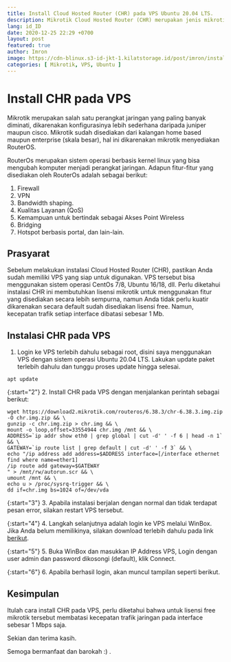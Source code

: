 ```yaml
---
title: Install Cloud Hosted Router (CHR) pada VPS Ubuntu 20.04 LTS. 
description: Mikrotik Cloud Hosted Router (CHR) merupakan jenis mikrotik yang diinstall di VPS. Biasanya mikrotik CHR digunakan untuk pembuatan IP Public , Server VPN (Tunnel), Proxy Server, DNS dan sebagainya. 
lang: id_ID
date: 2020-12-25 22:29 +0700
layout: post
featured: true
author: Imron
image: https://cdn-blinux.s3-id-jkt-1.kilatstorage.id/post/imron/install-chr-pada-vps-ubuntu-20-04.png
categories: [ Mikrotik, VPS, Ubuntu ]
---
```



# Install CHR pada VPS

Mikrotik merupakan salah satu perangkat jaringan yang paling banyak diminati, dikarenakan konfigurasinya lebih sederhana daripada juniper maupun cisco. 
Mikrotik sudah disediakan dari kalangan home based maupun enterprise (skala besar), hal ini dikarenakan mikrotik menyediakan RouterOS. 

RouterOs merupakan sistem operasi berbasis kernel linux yang bisa mengubah komputer menjadi perangkat jaringan. Adapun fitur-fitur yang disediakan oleh RouterOs adalah sebagai berikut:

1. Firewall
2. VPN
3. Bandwidth shaping.
4. Kualitas Layanan (QoS)
5. Kemampuan untuk bertindak sebagai Akses Point Wireless
6. Bridging
7. Hotspot berbasis portal, dan lain-lain. 

## Prasyarat

 Sebelum melakukan instalasi Cloud Hosted Router (CHR), pastikan Anda sudah memiliki VPS yang siap untuk digunakan. VPS tersebut bisa menggunakan sistem operasi CentOs 7/8, Ubuntu 16/18, dll. 
 Perlu diketahui instalasi CHR ini membutuhkan lisensi mikrotik untuk menggunakan fitur yang disediakan secara lebih sempurna, namun Anda tidak perlu kuatir dikarenakan secara default sudah disediakan lisensi free. Namun, kecepatan trafik setiap interface dibatasi sebesar 1 Mb. 

## Instalasi CHR pada VPS 

1. Login ke VPS terlebih dahulu sebagai root, disini saya menggunakan VPS dengan sistem operasi Ubuntu 20.04 LTS. 
Lakukan update paket terlebih dahulu dan tunggu proses update hingga selesai. 

```
apt update
```

{:start="2"}
2. Install CHR pada VPS dengan menjalankan perintah sebagai berikut: 

```
wget https://download2.mikrotik.com/routeros/6.38.3/chr-6.38.3.img.zip -O chr.img.zip && \
gunzip -c chr.img.zip > chr.img && \
mount -o loop,offset=33554944 chr.img /mnt && \
ADDRESS=`ip addr show eth0 | grep global | cut -d' ' -f 6 | head -n 1` && \
GATEWAY=`ip route list | grep default | cut -d' ' -f 3` && \
echo "/ip address add address=$ADDRESS interface=[/interface ethernet find where name=ether1]
/ip route add gateway=$GATEWAY
" > /mnt/rw/autorun.scr && \
umount /mnt && \
echo u > /proc/sysrq-trigger && \
dd if=chr.img bs=1024 of=/dev/vda
```

{:start="3"}
3. Apabila instalasi berjalan dengan normal dan tidak terdapat pesan error, silakan restart VPS tersebut. 

{:start="4"}
4. Langkah selanjutnya adalah login ke VPS melalui WinBox. Jika Anda belum memilikinya, silakan download terlebih dahulu pada link [berikut](https://mikrotik.com/download).

{:start="5"}
5. Buka WinBox dan masukkan IP Address VPS, Login dengan user admin dan password dikosongi (default), klik Connect. 

{:start="6"}
6. Apabila berhasil login, akan muncul tampilan seperti berikut. 

## Kesimpulan 

Itulah cara install CHR pada VPS, perlu diketahui bahwa untuk lisensi free mikrotik tersebut membatasi kecepatan trafik jaringan pada interface sebesar 1 Mbps saja. 

Sekian dan terima kasih. 

Semoga bermanfaat dan barokah :) . 

